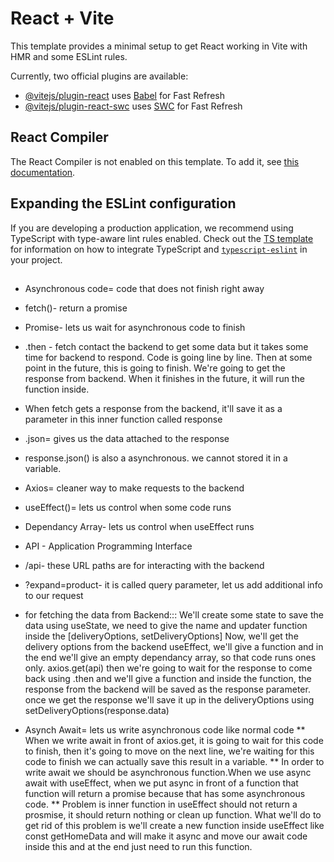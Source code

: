 # React + Vite

This template provides a minimal setup to get React working in Vite with HMR and some ESLint rules.

Currently, two official plugins are available:

- [@vitejs/plugin-react](https://github.com/vitejs/vite-plugin-react/blob/main/packages/plugin-react) uses [Babel](https://babeljs.io/) for Fast Refresh
- [@vitejs/plugin-react-swc](https://github.com/vitejs/vite-plugin-react/blob/main/packages/plugin-react-swc) uses [SWC](https://swc.rs/) for Fast Refresh

## React Compiler

The React Compiler is not enabled on this template. To add it, see [this documentation](https://react.dev/learn/react-compiler/installation).

## Expanding the ESLint configuration

If you are developing a production application, we recommend using TypeScript with type-aware lint rules enabled. Check out the [TS template](https://github.com/vitejs/vite/tree/main/packages/create-vite/template-react-ts) for information on how to integrate TypeScript and [`typescript-eslint`](https://typescript-eslint.io) in your project.

##

- Asynchronous code= code that does not finish right away
- fetch()- return a promise
- Promise- lets us wait for asynchronous code to finish
- .then - fetch contact the backend to get some data but it takes some time
  for backend to respond. Code is going line by line. Then at some point in the future, this is going to finish. We're going to get the response from backend. When it finishes in the future, it will run the function inside.

- When fetch gets a response from the backend, it'll save it as a parameter in this inner function called response

- .json= gives us the data attached to the response

- response.json() is also a asynchronous. we cannot stored it in a variable.

- Axios= cleaner way to make requests to the backend
- useEffect()= lets us control when some code runs
- Dependancy Array- lets us control when useEffect runs
- API - Application Programming Interface
- /api- these URL paths are for interacting with the backend

- ?expand=product- it is called query parameter, let us add additional info to our request

- for fetching the data from Backend:::
  We'll create some state to save the data using useState, we need to give the name and updater function inside the [deliveryOptions, setDeliveryOptions]
  Now, we'll get the delivery options from the backend
  useEffect, we'll give a function and in the end we'll give an empty dependancy array, so that code runs ones only.
  axios.get(api)
  then we're going to wait for the response to come back using .then and we'll give a function and inside the function, the response from the backend will be saved as the response parameter.
  once we get the response we'll save it up in the deliveryOptions using setDeliveryOptions(response.data)

- Asynch Await= lets us write asynchronous code like normal code
  \*\* When we write await in front of axios.get, it is going to wait for this code to finish, then it's going to move on the next line, we're waiting for this code to finish we can actually save this result in a variable.
  \*\* In order to write await we should be asynchronous function.When we use async await with useEffect, when we put async in front of a function that function will return a promise because that has some asynchronous code.
  \*\* Problem is inner function in useEffect should not return a prosmise, it should return nothing or clean up function. What we'll do to get rid of this problem is we'll create a new function inside useEffect like const getHomeData and will make it async and move our await code inside this and at the end just need to run this function.
